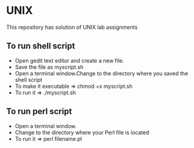 
# UNIX

This repository has solution of UNIX lab assignments

## To run shell script

- Open gedit text editor and create a new file.
- Save the file as myscript.sh
- Open a terminal window.Change to the directory where you saved the shell script
- To make it executable => chmod +x myscript.sh
- To run it => ./myscript.sh

## To run perl script

- Open a terminal window.
- Change to the directory where your Perl file is located
- To run it => perl filename.pl

